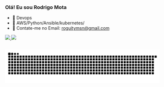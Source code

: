 ### Olá! Eu sou Rodrigo Mota 

- 🔭 Devops
- 🌱 AWS/Python/Ansible/kubernetes/
- 📩 Contate-me no Email: roguitymsn@gmail.com

<div>
  <a href="https://github.com/rodrigomota01">
  <img height="150em" src="https://github-readme-stats.vercel.app/api?username=rodrigomota01&show_icons=true&theme=merko&include_all_commits=true&count_private=true"/>
  <img height="150em" src="https://github-readme-stats.vercel.app/api/top-langs/?username=rodrigomota01&layout=compact&langs_count=7&theme=merko"/>
</div>
  
  ##
 <!-- 
<div style="display: inline_block"><br>
  <img align="center" alt="Rafa-Js" height="30" width="40" src="https://raw.githubusercontent.com/devicons/devicon/master/icons/javascript/javascript-plain.svg">
  <img align="center" alt="Rafa-HTML" height="30" width="40" src="https://raw.githubusercontent.com/devicons/devicon/master/icons/html5/html5-original.svg">
  <img align="center" alt="Rafa-CSS" height="30" width="40" src="https://raw.githubusercontent.com/devicons/devicon/master/icons/css3/css3-original.svg">
</div>
-->
  
 <!-- 
 [![Top Langs](https://github-readme-stats.vercel.app/api/top-langs/?username=rodrigomota01&layout=compact)](https://github.com/rodrigomota01)
-->
  <!--
<div>
  <a href="https://www.youtube.com/" target="_blank"><img src="https://img.shields.io/badge/YouTube-FF0000?style=for-the-badge&logo=youtube&logoColor=white" target="_blank"></a>
 <a href="https://discord.gg/G9GPg5SA751111" target="_blank"><img src="https://img.shields.io/badge/Discord-7289DA?style=for-the-badge&logo=discord&logoColor=white" target="_blank"></a> 
  <a href = "mailto:roguitymsn@gmail.com"><img src="https://img.shields.io/badge/-Gmail-%23333?style=for-the-badge&logo=gmail&logoColor=white" target="_blank"></a>
  <a href="https://www.linkedin.com/in/rodrigomotasousa/" target="_blank"><img src="https://img.shields.io/badge/-LinkedIn-%230077B5?style=for-the-badge&logo=linkedin&logoColor=white" target="_blank"></a> 
-->
 
  ![Snake animation](https://github.com/rodrigomota01/rodrigomota01/blob/output/github-contribution-grid-snake.svg)
 
</div>
  
  
